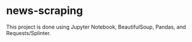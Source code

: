 # news-scraping
This project is done using Jupyter Notebook, BeautifulSoup, Pandas, and Requests/Splinter.
